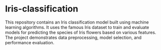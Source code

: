 # Iris-classification
This repository contains an Iris classification model built using machine learning algorithms. It uses the famous Iris dataset to train and evaluate models for predicting the species of Iris flowers based on various features. The project demonstrates data preprocessing, model selection, and performance evaluation.
